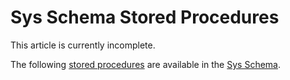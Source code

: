 
# Sys Schema Stored Procedures

This article is currently incomplete.


The following [stored procedures](../../../../../../../server-usage/programming-customizing-mariadb/stored-routines/stored-procedures/README.md) are available in the [Sys Schema](../sys-schema-views/sys-schema-views-host_summary_by_statement_latency-and-xhost_summary_by_sta.md).

